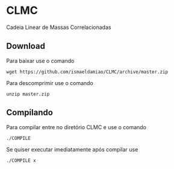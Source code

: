 # CLMC
Cadeia Linear de Massas Correlacionadas

## Download

Para baixar use o comando

```
wget https://github.com/ismaeldamiao/CLMC/archive/master.zip
```

Para descomprimir use o comando

```
unzip master.zip
```

## Compilando

Para compilar entre no diretório CLMC e use o comando

```
./COMPILE
```

Se quiser executar imediatamente após compilar use

```
./COMPILE x
```
